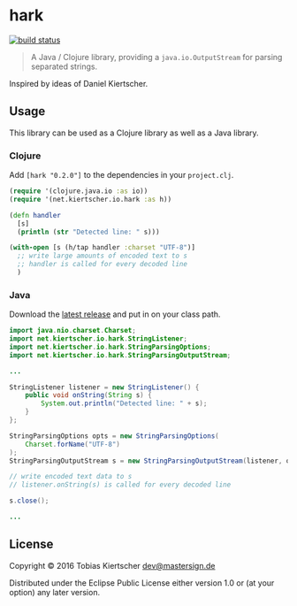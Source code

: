 # hark

[![build status][travis-img]][travis-url]

> A Java / Clojure library, providing a `java.io.OutputStream` for parsing separated strings.

Inspired by ideas of Daniel Kiertscher.

## Usage

This library can be used as a Clojure library as well as a Java library.

### Clojure

Add `[hark "0.2.0"]` to the dependencies in your `project.clj`.

```clojure
(require '(clojure.java.io :as io))
(require '(net.kiertscher.io.hark :as h))

(defn handler
  [s]
  (println (str "Detected line: " s)))

(with-open [s (h/tap handler :charset "UTF-8")]
  ;; write large amounts of encoded text to s
  ;; handler is called for every decoded line
  )
```

### Java

Download the [latest release] and put in on your class path.

```java
import java.nio.charset.Charset;
import net.kiertscher.io.hark.StringListener;
import net.kiertscher.io.hark.StringParsingOptions;
import net.kiertscher.io.hark.StringParsingOutputStream;

...

StringListener listener = new StringListener() {
    public void onString(String s) {
        System.out.println("Detected line: " + s);
    }
};

StringParsingOptions opts = new StringParsingOptions(
    Charset.forName("UTF-8")
);
StringParsingOutputStream s = new StringParsingOutputStream(listener, opts);

// write encoded text data to s
// listener.onString(s) is called for every decoded line

s.close();

...
```

## License

Copyright © 2016 Tobias Kiertscher <dev@mastersign.de>

Distributed under the Eclipse Public License either version 1.0 or
(at your option) any later version.

[travis-img]: https://img.shields.io/travis/mastersign/hark/master.svg
[travis-url]: https://travis-ci.org/mastersign/hark
[latest release]: https://github.com/mastersign/hark/releases/latest
